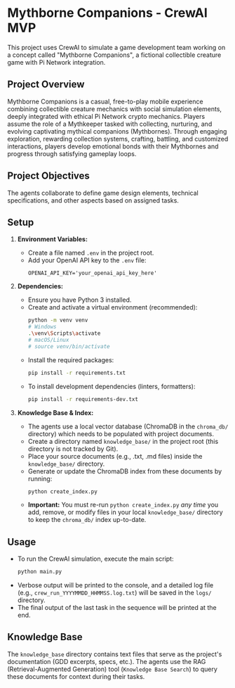 # Mythborne Companions - CrewAI MVP

This project uses CrewAI to simulate a game development team working on a concept called "Mythborne Companions", a fictional collectible creature game with Pi Network integration.

## Project Overview
Mythborne Companions is a casual, free-to-play mobile experience combining collectible creature mechanics with social simulation elements, deeply integrated with ethical Pi Network crypto mechanics. Players assume the role of a Mythkeeper tasked with collecting, nurturing, and evolving captivating mythical companions (Mythbornes). Through engaging exploration, rewarding collection systems, crafting, battling, and customized interactions, players develop emotional bonds with their Mythbornes and progress through satisfying gameplay loops.

## Project Objectives

The agents collaborate to define game design elements, technical specifications, and other aspects based on assigned tasks.

## Setup

1.  **Environment Variables:**
    *   Create a file named `.env` in the project root.
    *   Add your OpenAI API key to the `.env` file:
        ```
        OPENAI_API_KEY='your_openai_api_key_here'
        ```

2.  **Dependencies:**
    *   Ensure you have Python 3 installed.
    *   Create and activate a virtual environment (recommended):
        ```bash
        python -m venv venv
        # Windows
        .\venv\Scripts\activate
        # macOS/Linux
        # source venv/bin/activate
        ```
    *   Install the required packages:
        ```bash
        pip install -r requirements.txt
        ```
    *   To install development dependencies (linters, formatters):
        ```bash
        pip install -r requirements-dev.txt
        ```

3.  **Knowledge Base & Index:**
    *   The agents use a local vector database (ChromaDB in the `chroma_db/` directory) which needs to be populated with project documents.
    *   Create a directory named `knowledge_base/` in the project root (this directory is not tracked by Git).
    *   Place your source documents (e.g., .txt, .md files) inside the `knowledge_base/` directory.
    *   Generate or update the ChromaDB index from these documents by running:
        ```bash
        python create_index.py
        ```
    *   **Important:** You must re-run `python create_index.py` *any time* you add, remove, or modify files in your local `knowledge_base/` directory to keep the `chroma_db/` index up-to-date.

## Usage

*   To run the CrewAI simulation, execute the main script:
    ```bash
    python main.py
    ```
*   Verbose output will be printed to the console, and a detailed log file (e.g., `crew_run_YYYYMMDD_HHMMSS.log.txt`) will be saved in the `logs/` directory.
*   The final output of the last task in the sequence will be printed at the end.

## Knowledge Base

The `knowledge_base` directory contains text files that serve as the project's documentation (GDD excerpts, specs, etc.). The agents use the RAG (Retrieval-Augmented Generation) tool (`Knowledge Base Search`) to query these documents for context during their tasks.
